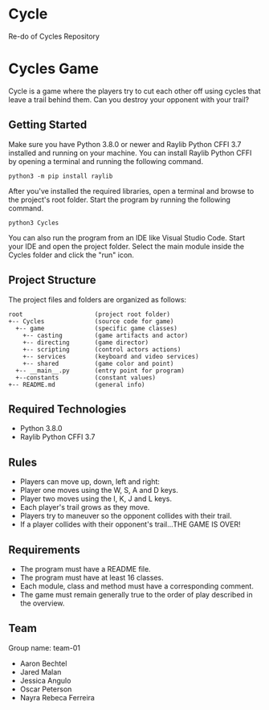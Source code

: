 # Cycle

Re-do of Cycles Repository

# Cycles Game

Cycle is a game where the players try to cut each other off using cycles that leave a trail behind them. Can you destroy your opponent with your trail?

## Getting Started

Make sure you have Python 3.8.0 or newer and Raylib Python CFFI 3.7 installed and running on your machine. You can install Raylib Python CFFI by opening a terminal and running the following command.

```
python3 -m pip install raylib
```

After you've installed the required libraries, open a terminal and browse to the project's root folder. Start the program by running the following command.

```
python3 Cycles
```

You can also run the program from an IDE like Visual Studio Code. Start your IDE and open the
project folder. Select the main module inside the Cycles folder and click the "run" icon.

## Project Structure

The project files and folders are organized as follows:

```
root                    (project root folder)
+-- Cycles              (source code for game)
  +-- game              (specific game classes)
    +-- casting         (game artifacts and actor)
    +-- directing       (game director)
    +-- scripting       (control actors actions)
    +-- services        (keyboard and video services)
    +-- shared          (game color and point)
  +-- __main__.py       (entry point for program)
  +--constants          (constant values)
+-- README.md           (general info)
```

## Required Technologies

- Python 3.8.0
- Raylib Python CFFI 3.7

## Rules

- Players can move up, down, left and right:
- Player one moves using the W, S, A and D keys.
- Player two moves using the I, K, J and L keys.
- Each player's trail grows as they move.
- Players try to maneuver so the opponent collides with their trail.
- If a player collides with their opponent's trail...THE GAME IS OVER!

## Requirements

- The program must have a README file.
- The program must have at least 16 classes.
- Each module, class and method must have a corresponding comment.
- The game must remain generally true to the order of play described in the overview.

## Team

Group name: team-01

- Aaron Bechtel
- Jared Malan
- Jessica Angulo
- Oscar Peterson
- Nayra Rebeca Ferreira
